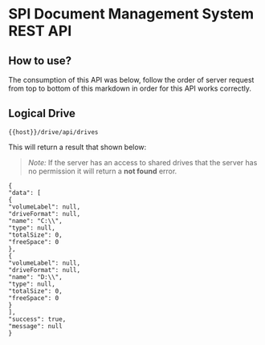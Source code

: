 # SPI Document Management System REST API

## How to use?

The consumption of this API was below, follow the order of server request from top to bottom of this markdown in order for this API works correctly. 

## Logical Drive


`{{host}}/drive/api/drives`


This will return a result that shown below:
> _Note:_ If the server has an access to shared drives that the server has no permission it will return a **not found** error.
```
{
"data": [
{
"volumeLabel": null,
"driveFormat": null,
"name": "C:\\",
"type": null,
"totalSize": 0,
"freeSpace": 0
},
{
"volumeLabel": null,
"driveFormat": null,
"name": "D:\\",
"type": null,
"totalSize": 0,
"freeSpace": 0
}
],
"success": true,
"message": null
}
```
